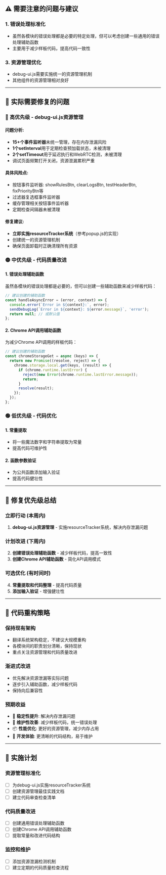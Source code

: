 ## ⚠️ 需要注意的问题与建议

### 1. 错误处理标准化
- 虽然各模块的错误处理都是必要的特定处理，但可以考虑创建一些通用的错误处理辅助函数
- 主要用于减少样板代码，提高代码一致性

### 3. 资源管理优化
- debug-ui.js需要实施统一的资源管理机制
- 其他组件的资源管理相对良好

---

## 🔧 实际需要修复的问题

### 🔴 **高优先级 - debug-ui.js资源管理**

#### 问题分析:
- **15+个事件监听器**未统一管理，存在内存泄漏风险
- **1个setInterval**用于定期检查预加载状态，未被清理
- **2个setTimeout**用于延迟执行和WebRTC检测，未被清理
- 调试页面频繁打开关闭，资源泄漏累积严重

#### 具体风险点:
- 按钮事件监听器: showRulesBtn, clearLogsBtn, testHeaderBtn, fixPriorityBtn等
- 过滤器复选框事件监听器
- 缓存管理相关按钮事件监听器
- 定期检查间隔器未被清理

#### 修复建议:
- **立即实施resourceTracker系统**（参考popup.js的实现）
- 创建统一的资源管理机制
- 确保页面卸载时正确清理所有资源

### 🟡 **中优先级 - 代码质量改进**

#### 1. 错误处理辅助函数
虽然各模块的错误处理都是必要的，但可以创建一些辅助函数来减少样板代码：
```javascript
// 建议创建的辅助函数
const handleAsyncError = (error, context) => {
  console.error(`Error in ${context}:`, error);
  sendDebugLog(`Error in ${context}: ${error.message}`, 'error');
  return null; // 或默认值
};
```

#### 2. Chrome API调用辅助函数
为减少Chrome API调用的样板代码：
```javascript
// 建议创建的辅助函数
const chromeStorageGet = async (keys) => {
  return new Promise((resolve, reject) => {
    chrome.storage.local.get(keys, (result) => {
      if (chrome.runtime.lastError) {
        reject(new Error(chrome.runtime.lastError.message));
        return;
      }
      resolve(result);
    });
  });
};
```

### 🟢 **低优先级 - 代码优化**

#### 1. 常量提取
- 将一些魔法数字和字符串提取为常量
- 提高代码可维护性

#### 2. 函数参数验证
- 为公共函数添加输入验证
- 提高代码健壮性

---

## 📌 修复优先级总结

### **立即行动** (本周内)
1. **debug-ui.js资源管理** - 实施resourceTracker系统，解决内存泄漏问题

### **计划改进** (下周内)
2. **创建错误处理辅助函数** - 减少样板代码，提高一致性
3. **创建Chrome API辅助函数** - 简化API调用模式

### **可选优化** (有时间时)
4. **常量提取和代码整理** - 提高代码质量
5. **添加输入验证** - 增强健壮性

---

## 🎯 代码重构策略

### **保持现有架构**
- 翻译系统架构稳定，不建议大规模重构
- 各模块间的职责划分清晰，保持现状
- 重点关注资源管理和代码质量改进

### **渐进式改进**
- 优先解决资源泄漏等实际问题
- 逐步引入辅助函数，减少样板代码
- 保持向后兼容性

### **预期收益**
- 🔧 **稳定性提升**: 解决内存泄漏问题
- 🐛 **维护性改善**: 减少样板代码，统一错误处理
- 📦 **性能优化**: 更好的资源管理，减少内存占用
- 🚀 **开发体验**: 更清晰的代码结构，易于维护

---

## 📝 实施计划

### 资源管理标准化
- [ ] 为debug-ui.js实施resourceTracker系统
- [ ] 创建资源管理最佳实践文档
- [ ] 建立代码审查检查清单

### 代码质量改进
- [ ] 创建通用错误处理辅助函数
- [ ] 创建Chrome API调用辅助函数
- [ ] 提取常量和改进代码结构

### 监控和维护
- [ ] 添加资源泄漏检测机制
- [ ] 建立定期的代码质量检查流程
